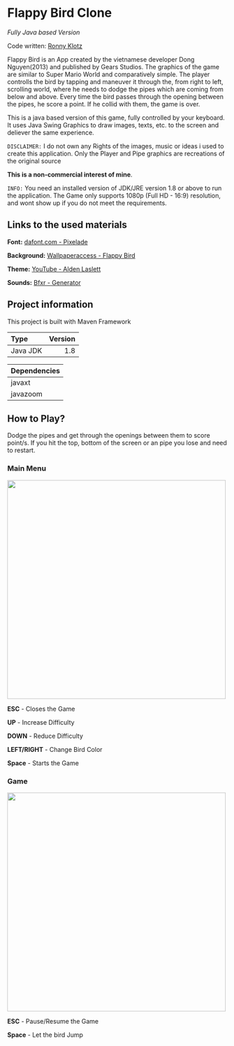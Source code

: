 Flappy Bird Clone
=====================================================
*Fully Java based Version*

Code written: [Ronny Klotz](https://github.com/ShuraBlack)

Flappy Bird is an App created by the vietnamese developer Dong Nguyen(2013) and published by Gears Studios.
The graphics of the game are similar to Super Mario World and comparatively simple. The player controlls the 
bird by tapping and maneuver it through the, from right to left, scrolling world, where he needs to dodge the pipes which are coming 
from below and above. Every time the bird passes through the opening between the pipes, he score a point. 
If he collid with them, the game is over.

This is a java based version of this game, fully controlled by your keyboard. It uses Java Swing Graphics to 
draw images, texts, etc. to the screen and deliever the same experience.

`DISCLAIMER:` I do not own any Rights of the images, music or ideas i used to create this application. Only the Player and Pipe graphics are recreations of the original source

**This is a non-commercial interest of mine**.

`INFO:` You need an installed version of JDK/JRE version 1.8 or above to run the application. The Game only supports 1080p (Full HD - 16:9) resolution, 
and wont show up if you do not meet the requirements.

## Links to the used materials
**Font:** [dafont.com - Pixelade](https://www.dafont.com/de/search.php?q=pixelade)

**Background:** [Wallpaperaccess - Flappy Bird](https://wallpaperaccess.com/flappy-bird)

**Theme:** [YouTube - Alden Laslett](https://www.youtube.com/watch?v=Y_JqtGoPYfc)

**Sounds:** [Bfxr - Generator](https://www.bfxr.net/) 

## Project information

This project is built with Maven Framework

Type | Version
:--- | ---:
Java JDK  | 1.8 

Dependencies |
:--- |
javaxt  |
javazoom |

## How to Play?

Dodge the pipes and get through the openings between them to score point/s. If you hit the top, bottom of the screen 
or an pipe you lose and need to restart.

### Main Menu
<img src="https://i.postimg.cc/659MTJ52/Main-Menu-Select.gif?raw=true" width="500px">

**ESC** - Closes the Game

**UP** - Increase Difficulty

**DOWN** - Reduce Difficulty

**LEFT/RIGHT** - Change Bird Color

**Space** - Starts the Game

### Game

<img src="https://i.postimg.cc/G3s4YHt6/Game.gif?raw=true" width="500px">

**ESC** - Pause/Resume the Game

**Space** - Let the bird Jump

